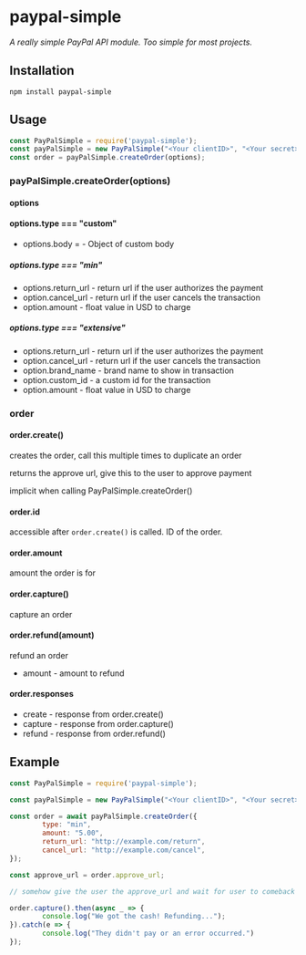# paypal-simple

*A really simple PayPal API module. Too simple for most projects.*

## Installation

```shell script
npm install paypal-simple
```

## Usage

```javascript
const PayPalSimple = require('paypal-simple');
const payPalSimple = new PayPalSimple("<Your clientID>", "<Your secret>", true);
const order = payPalSimple.createOrder(options);
```



### payPalSimple.createOrder(options)
#### options
#### options.type === "custom"
- options.body = - Object of custom body 

##### options.type === "min"

- options.return_url - return url if the user authorizes the payment
- option.cancel_url - return url if the user cancels the transaction
- option.amount - float value in USD to charge


##### options.type === "extensive"

- options.return_url - return url if the user authorizes the payment
- option.cancel_url - return url if the user cancels the transaction
- option.brand_name - brand name to show in transaction
- option.custom_id - a custom id for the transaction
- option.amount - float value in USD to charge

### order

#### order.create() 
creates the order, call this multiple times to duplicate an order

returns the approve url, give this to the user to approve payment

implicit when calling PayPalSimple.createOrder()

#### order.id
accessible after `order.create()` is called. ID of the order.

#### order.amount
amount the order is for

#### order.capture()
capture an order

#### order.refund(amount)
refund an order
- amount - amount to refund

#### order.responses
- create - response from order.create()
- capture - response from order.capture()
- refund - response from order.refund()

## Example

```javascript
const PayPalSimple = require('paypal-simple');

const payPalSimple = new PayPalSimple("<Your clientID>", "<Your secret>", true);

const order = await payPalSimple.createOrder({
        type: "min",
        amount: "5.00",
        return_url: "http://example.com/return",
        cancel_url: "http://example.com/cancel",
});

const approve_url = order.approve_url;

// somehow give the user the approve_url and wait for user to comeback

order.capture().then(async _ => {
        console.log("We got the cash! Refunding...");
}).catch(e => {
        console.log("They didn't pay or an error occurred.")
});
```
